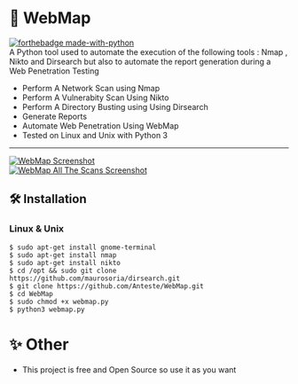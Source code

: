 # 📡 WebMap
[![forthebadge made-with-python](http://ForTheBadge.com/images/badges/made-with-python.svg)](https://www.python.org/) <br/>
A Python tool used to automate the execution of the following tools : Nmap , Nikto and Dirsearch but also to automate the report generation during a Web Penetration Testing 
* Perform A Network Scan using Nmap
* Perform A Vulnerabity Scan Using Nikto
* Perform A Directory Busting using Using Dirsearch
* Generate Reports
* Automate Web Penetration Using WebMap
* Tested on Linux and Unix with Python 3
------------------------------------
<a href="https://ibb.co/b7LBFqC"><img src="https://i.ibb.co/M9pVfWt/Kazam-screenshot-00001.png" alt="WebMap Screenshot" border="0"><br />
<a href="https://ibb.co/F3X7vgC"><img src="https://i.ibb.co/XLDJBSM/Kazam-screenshot-00000.png" alt="WebMap All The Scans Screenshot" border="0"></a>
## 🛠 Installation
### Linux & Unix
```
$ sudo apt-get install gnome-terminal
$ sudo apt-get install nmap
$ sudo apt-get install nikto
$ cd /opt && sudo git clone https://github.com/maurosoria/dirsearch.git
$ git clone https://github.com/Anteste/WebMap.git
$ cd WebMap
$ sudo chmod +x webmap.py
$ python3 webmap.py
```

# ✨ Other 
* This project is free and Open Source so use it as you want 
